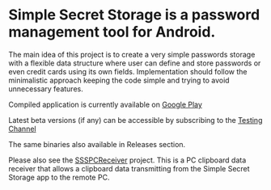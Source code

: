# Simple Secret Storage is a password management tool for Android.

The main idea of this project is to create a very simple passwords storage with a flexible data structure where user can define and store passwords or even credit cards using its own fields. Implementation should follow the minimalistic approach keeping the code simple and trying to avoid unnecessary features.

Compiled application is currently available on [Google Play](https://play.google.com/store/apps/details?id=com.wolandsoft.sss)

Latest beta versions (if any) can be accessible by subscribing to the [Testing Channel](https://play.google.com/apps/testing/com.wolandsoft.sss)

The same binaries also available in Releases section.

Please also see the [SSSPCReceiver](https://github.com/alexs20/SSSPCReceiver) project.
This is a PC clipboard data receiver that allows a clipboard data transmitting from the Simple Secret Storage app to the remote PC.
